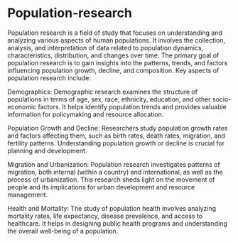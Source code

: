 # Population-research
Population research is a field of study that focuses on understanding and analyzing various aspects of human populations. It involves the collection, analysis, and interpretation of data related to population dynamics, characteristics, distribution, and changes over time. The primary goal of population research is to gain insights into the patterns, trends, and factors influencing population growth, decline, and composition.
Key aspects of population research include:

Demographics: Demographic research examines the structure of populations in terms of age, sex, race, ethnicity, education, and other socio-economic factors. It helps identify population trends and provides valuable information for policymaking and resource allocation.

Population Growth and Decline: Researchers study population growth rates and factors affecting them, such as birth rates, death rates, migration, and fertility patterns. Understanding population growth or decline is crucial for planning and development.

Migration and Urbanization: Population research investigates patterns of migration, both internal (within a country) and international, as well as the process of urbanization. This research sheds light on the movement of people and its implications for urban development and resource management.

Health and Mortality: The study of population health involves analyzing mortality rates, life expectancy, disease prevalence, and access to healthcare. It helps in designing public health programs and understanding the overall well-being of a population.
